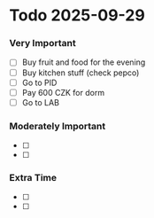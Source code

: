 # Todo 2025-09-29
### Very Important
- [ ] Buy fruit and food for the evening
- [ ] Buy kitchen stuff (check pepco)
- [ ] Go to PID
- [ ] Pay 600 CZK for dorm
- [ ] Go to LAB
### Moderately Important
- [ ] 
- [ ] 
### Extra Time
- [ ] 
- [ ] 